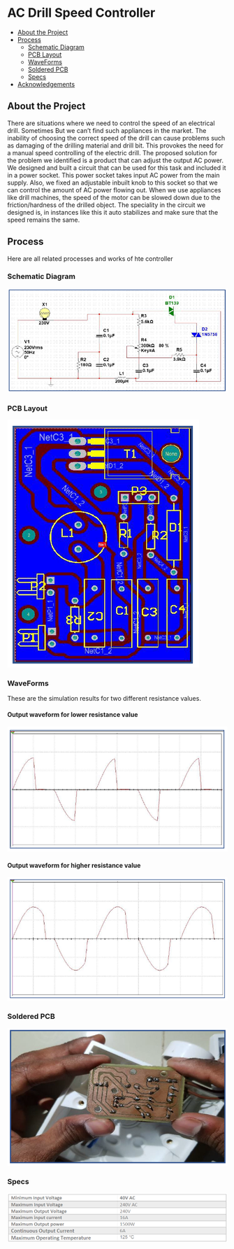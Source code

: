 # AC Drill Speed Controller

* [About the Project](#about-the-project)
* [Process](#process)
  * [Schematic Diagram](#schematic-diagram)
  * [PCB Layout](#pcb-layout)
  * [WaveForms](#waveforms)
  * [Soldered PCB](#soldered-pcb)
  * [Specs](#specs)
* [Acknowledgements](#acknowledgements)


## About the Project

There are situations where we need to control the speed of an electrical drill. Sometimes But we can’t find such appliances in the market. The inability of choosing the correct speed of the drill can cause problems such as damaging of the drilling material and drill bit. This provokes the need for a manual speed controlling of the electric drill.
The proposed solution for the problem we identified is a product that can adjust the output AC power. We designed and built a circuit that can be used for this task and included it in a power socket. This power socket takes input AC power from the main supply. Also, we fixed an adjustable inbuilt knob to this socket so that we can control the amount of AC power flowing out.
When we use appliances like drill machines, the speed of the motor can be slowed down due to the friction/hardness of the drilled object. The speciality in the circuit we designed is, in instances like this it auto stabilizes and make sure that the speed remains the same.


## Process

Here are all related processes and works of hte controller

### Schematic Diagram
![schematic](schematic.PNG)

### PCB Layout
![pcb](pcb.PNG)

### WaveForms
These are the simulation results for two different resistance values.

#### Output waveform for lower resistance value
![output_1](output_1.PNG)

#### Output waveform for higher resistance value
![output_2](output_2.PNG)

### Soldered PCB
![soldered](soldered_pcb.PNG)

### Specs
![specs](specs.PNG)



